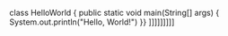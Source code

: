 class HelloWorld {
    public static void main(String[] args) {
        System.out.println("Hello, World!")
        }}
]]]]]]]]]
